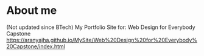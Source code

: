 # About me
(Not updated since BTech)
My Portfolio Site for: Web Design for Everybody Capstone
https://aranyajha.github.io/MySite/Web%20Design%20for%20Everybody%20Capstone/index.html
